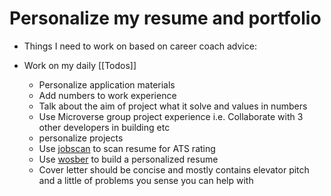 # Personalize my resume and portfolio
- Things I need to work on based on career coach advice:
- Work on my daily [[Todos]]

	- Personalize application materials 
	- Add numbers to work experience
	- Talk about the aim of project what it solve and values in numbers
	- Use Microverse group project experience i.e. Collaborate with 3 other developers in building etc
	- personalize projects
	- Use [jobscan](https://www.jobscan.co/) to scan resume for ATS rating
	- Use [wosber](https://www.wozber.com/en-us) to build a personalized resume
	- Cover letter should be concise and mostly contains elevator pitch and a little of problems you sense you can help with